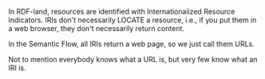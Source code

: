 
In RDF-land, resources are identified with Internationalized Resource
Indicators. IRIs don't necessarily LOCATE a resource, i.e., if you put them in a
web browser, they don't necessarily return content.

In the Semantic Flow, all IRIs return a web page, so we just call them URLs.

Not to mention everybody knows what a URL is, but very few know what an IRI is.
